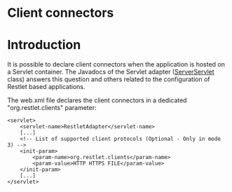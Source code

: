 Client connectors
=================

Introduction
============

It is possible to declare client connectors when the application is
hosted on a Servlet container. The Javadocs of the Servlet adapter
([ServerServlet](javadocs://jee/ext/org/restlet/ext/servlet/ServerServlet.html)
class) answers this question and others related to the configuration of
Restlet based applications.

The web.xml file declares the client connectors in a dedicated
"org.restlet.clients" parameter:

    <servlet>
        <servlet-name>RestletAdapter</servlet-name>
        [...] 
        <!-- List of supported client protocols (Optional - Only in mode 3) -->
        <init-param>
            <param-name>org.restlet.clients</param-name>
            <param-value>HTTP HTTPS FILE</param-value>
        </init-param>
        [...] 
    </servlet>

